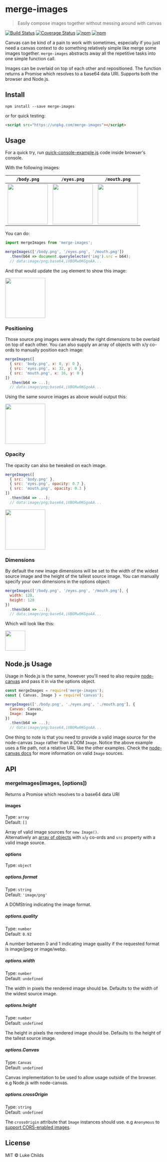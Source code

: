 # merge-images

> Easily compose images together without messing around with canvas

[![Build Status](https://travis-ci.org/lukechilds/merge-images.svg?branch=master)](https://travis-ci.org/lukechilds/merge-images)
[![Coverage Status](https://coveralls.io/repos/github/lukechilds/merge-images/badge.svg?branch=master)](https://coveralls.io/github/lukechilds/merge-images?branch=master)
[![npm](https://img.shields.io/npm/dm/merge-images.svg)](https://www.npmjs.com/package/merge-images)
[![npm](https://img.shields.io/npm/v/merge-images.svg)](https://www.npmjs.com/package/merge-images)

Canvas can be kind of a pain to work with sometimes, especially if you just need a canvas context to do something relatively simple like merge some images together. `merge-images` abstracts away all the repetitive tasks into one simple function call.

Images can be overlaid on top of each other and repositioned. The function returns a Promise which resolves to a base64 data URI. Supports both the browser and Node.js.

## Install

```shell
npm install --save merge-images
```

or for quick testing:

```html
<script src="https://unpkg.com/merge-images"></script>
```

## Usage

For a quick try, run [quick-console-example.js](/blob/master/src/quick-console-example.js) code inside browser's console.

With the following images:

`/body.png`|`/eyes.png`|`/mouth.png`
---|---|---
<img src="/test/fixtures/body.png" width="128">|<img src="/test/fixtures/eyes.png" width="128">|<img src="/test/fixtures/mouth.png" width="128">

You can do:

```js
import mergeImages from 'merge-images';

mergeImages(['/body.png', '/eyes.png', '/mouth.png'])
  .then(b64 => document.querySelector('img').src = b64);
  // data:image/png;base64,iVBORw0KGgoAA...
```

And that would update the `img` element to show this image:

<img src="/test/fixtures/face.png" width="128">

### Positioning

Those source png images were already the right dimensions to be overlaid on top of each other. You can also supply an array of objects with x/y co-ords to manually position each image:

```js
mergeImages([
  { src: 'body.png', x: 0, y: 0 },
  { src: 'eyes.png', x: 32, y: 0 },
  { src: 'mouth.png', x: 16, y: 0 }
])
  .then(b64 => ...);
  // data:image/png;base64,iVBORw0KGgoAA...
```

Using the same source images as above would output this:

<img src="/test/fixtures/face-custom-positions.png" width="128">

### Opacity

The opacity can also be tweaked on each image.

```js
mergeImages([
  { src: 'body.png' },
  { src: 'eyes.png', opacity: 0.7 },
  { src: 'mouth.png', opacity: 0.3 }
])
  .then(b64 => ...);
  // data:image/png;base64,iVBORw0KGgoAA...
```

<img src="/test/fixtures/face-opacity.png" width="128">

### Dimensions

By default the new image dimensions will be set to the width of the widest source image and the height of the tallest source image. You can manually specify your own dimensions in the options object:

```js
mergeImages(['/body.png', '/eyes.png', '/mouth.png'], {
  width: 128,
  height: 128
})
  .then(b64 => ...);
  // data:image/png;base64,iVBORw0KGgoAA...
```

Which will look like this:

<img src="/test/fixtures/face-custom-dimension.png" width="64">

## Node.js Usage

Usage in Node.js is the same, however you'll need to also require [node-canvas](https://github.com/Automattic/node-canvas) and pass it in via the options object.

```js
const mergeImages = require('merge-images');
const { Canvas, Image } = require('canvas');

mergeImages(['./body.png', './eyes.png', './mouth.png'], {
  Canvas: Canvas,
  Image: Image
})
  .then(b64 => ...);
  // data:image/png;base64,iVBORw0KGgoAA...
```

One thing to note is that you need to provide a valid image source for the node-canvas `Image` rather than a DOM `Image`. Notice the above example uses a file path, not a relative URL like the other examples. Check the [node-canvas docs](https://github.com/Automattic/node-canvas) for more information on valid `Image` sources.

## API

### mergeImages(images, [options])

Returns a Promise which resolves to a base64 data URI

#### images

Type: `array`<br>
Default: `[]`

Array of valid image sources for `new Image()`.<br>
Alternatively an [array of objects](#positioning) with `x`/`y` co-ords and `src` property with a valid image source.

#### options

Type: `object`

##### options.format

Type: `string`<br>
Default: `'image/png'`

A DOMString indicating the image format.

##### options.quality

Type: `number`<br>
Default: `0.92`

A number between 0 and 1 indicating image quality if the requested format is image/jpeg or image/webp.

##### options.width

Type: `number`<br>
Default: `undefined`

The width in pixels the rendered image should be. Defaults to the width of the widest source image.

##### options.height

Type: `number`<br>
Default: `undefined`

The height in pixels the rendered image should be. Defaults to the height of the tallest source image.

##### options.Canvas

Type: `Canvas`<br>
Default: `undefined`

Canvas implementation to be used to allow usage outside of the browser. e.g Node.js with node-canvas.

##### options.crossOrigin

Type: `string`<br>
Default: `undefined`

The `crossOrigin` attribute that `Image` instances should use. e.g `Anonymous` to [support CORS-enabled images](https://developer.mozilla.org/en-US/docs/Web/HTML/CORS_enabled_image).

## License

MIT © Luke Childs
